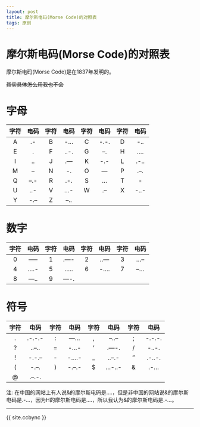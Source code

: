 ```yaml
---
layout: post
title: 摩尔斯电码(Morse Code)的对照表
tags: 原创
---
```


# 摩尔斯电码(Morse Code)的对照表

摩尔斯电码(Morse Code)是在1837年发明的。

~~其实具体怎么用我也不会~~

# 字母

|字符  |电码   |字符   |电码  |字符  |电码  |字符  |电码  |
|:----:|:----:|:----:|:----:|:----:|:----:|:----:|:----:|
|A        |.-    |B      |-…     |C    |-.-.   |D      |-..   |
|E        |.       |F      |..-.     |G    |–.       |H      |….   |
|I        |..    |J      |.—     |K    |-.-    |L      |.-..   |
|M        |–       |N      |-.     |O    |—      |P      |.–.   |
|Q        |–.-   |R      |.-.     |S    |…      |T      |-   |
|U        |..-   |V      |…-     |W    |.–       |X      |-..-   |
|Y        |-.–   |Z      |–..   |

# 数字


|字符  |电码   |字符   |电码  |字符  |电码  |字符  |电码  |
|:----:|:----:|:----:|:----:|:----:|:----:|:----:|:----:|
|0     |—–    |1      |.—-     |2        |..—   |3      |…–    |
|4        |….-   |5      |…..     |6        |-….   |7      |–…    |
|8        |—..   |9      |—-.     |

# 符号

|字符  |电码   |字符   |电码  |字符  |电码  |字符  |电码  |
|:----:|:----:|:----:|:----:|:----:|:----:|:----:|:----:|
|.        |.-.-.-|:      |—…     |,        |–..–  |;      |-.-.-.|
|?        |..–.. |=      |-…-     |’        |.—-.  |/      |-..-. |
|!        |-.-.– |-      |-….-     |_        |..–.- |    ”      |.-..-.|
|(        |-.–.  |)      |-.–.- |$        |…-..- |    &      |.-…   |
|@        |.–.-. |    

注: 在中国的网站上有人说&的摩尔斯电码是….，但是非中国的网站说&的摩尔斯电码是.-…，因为H的摩尔斯电码是….，所以我认为&的摩尔斯电码是.-…。

----------------

{{ site.ccbync }}
